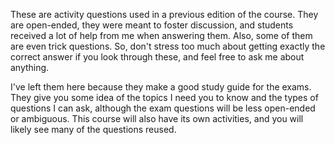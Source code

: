 These are activity questions used in a previous edition of the course.
They are open-ended, they were meant to foster discussion,
and students received a lot of help from me when answering them.
Also, some of them are even trick questions.
So, don't stress too much about getting exactly the correct answer if you look
through these,
and feel free to ask me about anything.

I've left them here because they make a good study guide for the exams.
They give you some idea of the topics I need you to know and the types of
questions I can ask,
although the exam questions will be less open-ended or ambiguous.
This course will also have its own activities,
and you will likely see many of the questions reused.
